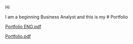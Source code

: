 Hi

I am a beginning Business Analyst and this is my # Portfolio

[Portfolio ENG.pdf](https://github.com/zwierzchowskidominik/Portfolio/files/11935466/Portfolio.ENG.pdf)

[Portfolio.pdf](https://github.com/zwierzchowskidominik/Portfolio/files/11935513/Portfolio.pdf)
